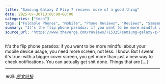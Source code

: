 ```yaml
---
title: "Samsung Galaxy Z Flip 7 review: more of a good thing"
date: 2025-07-30T13:00:00+08:00
categories: ["tech"]
tags: ["Foldable Phones", "Mobile", "Phone Reviews", "Reviews", "Samsung", "Tech"]
summary: "It's the flip phone paradox: if you want to be more mindful about your mobile device usage, you need more screen, not less. I know. But I swear it's true: with a bigger cover screen, you get more than"
source_url: "https://www.theverge.com/reviews/715325/samsung-galaxy-z-flip-7-review"
---
```


It's the flip phone paradox: if you want to be more mindful about your mobile device usage, you need more screen, not less. I know. But I swear it's true: with a bigger cover screen, you get more than just a new way to check notifications. You can actually get shit done. Things that are [&#8230;]

---

*来源: [原文链接](https://www.theverge.com/reviews/715325/samsung-galaxy-z-flip-7-review)*
